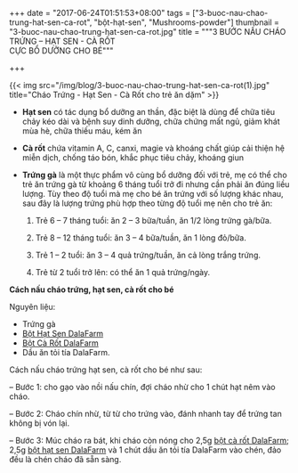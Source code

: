 +++
date = "2017-06-24T01:51:53+08:00"
tags = ["3-buoc-nau-chao-trung-hat-sen-ca-rot", "bột-hạt-sen", "Mushrooms-powder"]
thumbnail = "3-buoc-nau-chao-trung-hat-sen-ca-rot.jpg"
title = """3 BƯỚC NẤU CHÁO  
TRỨNG – HẠT SEN - CÀ RỐT  
 CỰC BỔ DƯỠNG CHO BÉ"""

+++
 
{{< img src="/img/blog/3-buoc-nau-chao-trung-hat-sen-ca-rot(1).jpg" title="Cháo Trứng - Hạt Sen - Cà Rốt cho trẻ ăn dặm" >}}


- **Hạt sen** có tác dụng bổ dưỡng an thần, đặc biệt là dùng để chữa tiêu chảy kéo dài và bệnh suy dinh dưỡng, chữa chứng mất ngủ, giảm khát mùa hè, chữa thiếu máu, kém ăn
 
- **Cà rốt** chứa vitamin A, C, canxi, magie và khoáng chất giúp cải thiện hệ miễn dịch, chống táo bón, khắc phục tiêu chảy, khoáng giun 

- **Trứng gà** là một thực phẩm vô cùng bổ dưỡng đối với trẻ, mẹ có thể cho trẻ ăn trứng gà từ khoảng 6 tháng tuổi trở đi nhưng cần phải ăn đúng liều lượng. Tùy theo độ tuổi mà mẹ cho bé ăn trứng với số lượng khác nhau, sau đây là lượng trứng phù hợp theo từng độ tuổi mẹ nên cho trẻ ăn:

  1.	Trẻ 6 – 7 tháng tuổi: ăn 2 – 3 bữa/tuần, ăn 1/2 lòng trứng gà/bữa.

  2.	Trẻ 8 – 12 tháng tuổi: ăn 3 – 4 bữa/tuần, ăn 1 lòng đỏ/bữa.

  3.	Trẻ 1 – 2 tuổi: ăn 3 – 4 quả trứng/tuần, ăn cả lòng trắng trứng.

  4.	Trẻ từ 2 tuổi trở lên: có thể ăn 1 quả trứng/ngày.

**Cách nấu cháo trứng, hạt sen, cà rốt cho bé**

Nguyên liệu: 

* Trứng gà
* [Bột Hạt Sen DalaFarm](/san-pham/bot-hat-sen-50g)
* [Bột Cà Rốt DalaFarm](/san-pham/bot-ca-rot-50g)
* Dầu ăn tỏi tía DalaFarm.

Cách nấu cháo trứng hạt sen, cà rốt cho bé như sau:

– Bước 1: cho gạo vào nồi nấu chín, đợi cháo nhừ cho 1 chút hạt nêm vào cháo.

– Bước 2: Cháo chín nhừ, từ từ cho trứng vào, đánh nhanh tay để trứng tan không bị vón lại.

– Bước 3: Múc cháo ra bát, khi cháo còn nóng cho 2,5g [bột cà rốt DalaFarm](/san-pham/bot-ca-rot-50g); 2,5g [bột hạt sen DalaFarm](/san-pham/bot-hat-sen-50g) và 1 chút dầu ăn tỏi tía DalaFarm vào chén, đảo đều là chén cháo đã sẵn sàng.
